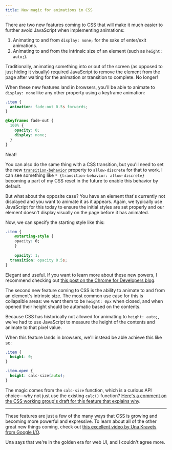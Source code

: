 ```yaml
---
title: New magic for animations in CSS
---
```


There are two new features coming to CSS that will make it much easier to further avoid JavaScript when implementing animations:

1. Animating to and from `display: none;` for the sake of enter/exit animations.
2. Animating to and from the intrinsic size of an element (such as `height: auto;`).

Traditionally, animating something into or out of the screen (as opposed to just hiding it visually) required JavaScript to remove the element from the page after waiting for the animation or transition to complete. No longer!

When these new features land in browsers, you'll be able to animate to `display: none` like any other property using a keyframe animation:

```css
.item {
  animation: fade-out 0.5s forwards;
}

@keyframes fade-out {
  100% {
    opacity: 0;
    display: none;
  }
}
```

Neat!

You can also do the same thing with a CSS transition, but you'll need to set the new [`transition-behavior`](https://developer.mozilla.org/en-US/docs/Web/CSS/transition-behavior) property to `allow-discrete` for that to work. I can see something like `* {transition-behavior: allow-discrete}` becoming a part of my CSS reset in the future to enable this behavior by default.

But what about the opposite case? You have an element that's currently not displayed and you want to animate it as it appears. Again, we typically use JavaScript for this today to ensure the initial styles are set properly and our element doesn't display visually on the page before it has animated. 

Now, we can specify the starting style like this:

```css
.item {
	@starting-style {
    opacity: 0;
	}
	
	opacity: 1;
  transition: opacity 0.5s;
}
```

Elegant and useful. If you want to learn more about these new powers, I recommend checking out [this post on the Chrome for Developers blog](https://developer.chrome.com/blog/entry-exit-animations).

The second new feature coming to CSS is the ability to animate to and from an element's intrinsic size. The most common use case for this is collapsible areas: we want them to be `height: 0px` when closed, and when opened their height should be automatic based on the contents. 

Because CSS has historically not allowed for animating to `height: auto;`, we've had to use JavaScript to measure the height of the contents and animate to that pixel value. 

When this feature lands in browsers, we'll instead be able achieve this like so:

```css
.item { 
  height: 0; 
}

.item.open { 
  height: calc-size(auto);
}
``` 

The magic comes from the `calc-size` function, which is a curious API choice—why not just use the existing `calc()` function? [Here's a comment on the CSS working group's draft for this feature that explains why](https://github.com/w3c/csswg-drafts/issues/626#issuecomment-1869828293).

---

These features are just a few of the many ways that CSS is growing and becoming more powerful and expressive. To learn about all of the other great new things coming, check out [this excellent video by Una Kravets from Google I/O](https://www.youtube.com/watch?v=_-6LgEjEyzE). 

Una says that we're in the golden era for web UI, and I couldn't agree more.